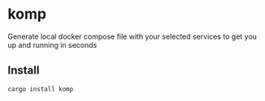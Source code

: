 # komp

Generate local docker compose file with your selected services to get you up and running in seconds

## Install

```bash
cargo install komp
```
